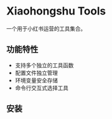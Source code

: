# Xiaohongshu Tools

一个用于小红书运营的工具集合。

## 功能特性

- 支持多个独立的工具函数
- 配置文件独立管理
- 环境变量安全存储
- 命令行交互式选择工具

## 安装 